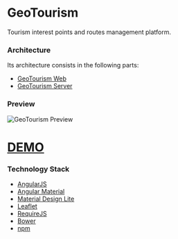 # GeoTourism
Tourism interest points and routes management platform.

### Architecture
Its architecture consists in the following parts:
* [GeoTourism Web](https://github.com/mmontes11/GeoTourism_Web/)
* [GeoTourism Server](https://github.com/mmontes11/GeoTourism_Server/)

### Preview
![GeoTourism Preview](https://raw.githubusercontent.com/mmontes11/mmontes11.github.io/master/img/geotourism/overview.png)
# [DEMO](https://geotourism11.firebaseapp.com)

### Technology Stack
* [AngularJS](https://angularjs.org/)
* [Angular Material](https://material.angularjs.org)
* [Material Design Lite](http://www.getmdl.io/)
* [Leaflet](http://leafletjs.com/)
* [RequireJS](http://requirejs.org/)
* [Bower](http://bower.io/)
* [npm](https://www.npmjs.com/)
